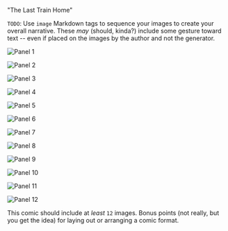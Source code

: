 "The Last Train Home"

`TODO`: Use `image` Markdown tags to sequence your images to create
your overall narrative. These _may_ (should, kinda?) include some
gesture toward text -- even if placed on the images by the author
and not the generator.

![Panel 1](img\panel_1.png)

![Panel 2](img\panel_2.png)

![Panel 3](img\panel_3.png)

![Panel 4](img\panel_4.png)

![Panel 5](img\panel_5.png)

![Panel 6](img\panel_6.png)

![Panel 7](img\panel_7.png)

![Panel 8](img\panel_8.png)

![Panel 9](img\panel_9.png)

![Panel 10](img\panel_10.png)

![Panel 11](img\panel_11.png)

![Panel 12](img\panel_12.png)

This comic should include at _least_ `12` images. Bonus points (not
really, but you get the idea) for laying out or arranging a comic
format.
